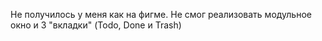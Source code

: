 Не получилось у меня как на фигме. Не смог реализовать модульное окно и 3 "вкладки" (Todo, Done и Trash)